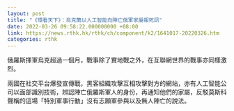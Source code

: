 ```yaml
---
layout: post
title: "《環看天下》：烏克蘭以人工智能向陣亡俄軍家屬報死訊"
date: 2022-03-26 09:58:22.000000000 +08:00
link: https://news.rthk.hk/rthk/ch/component/k2/1641017-20220326.htm
categories: rthk
---
```


俄羅斯揮軍烏克超過一個月，戰事除了實地戰之外，在互聯網世界的戰事亦同樣激烈。

兩國在社交平台爆發宣傳戰，黑客組織攻擊互相攻擊對方的網站，亦有人工智能公司以面部識別技術，辨認陣亡俄羅斯軍人的身份，再通知他們的家屬，反駁莫斯科聲稱的這場「特別軍事行動」沒有志願軍參與以及無人陣亡的說法。

